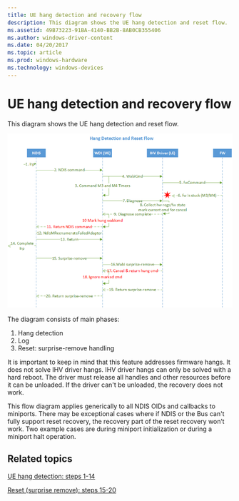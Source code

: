 ```yaml
---
title: UE hang detection and recovery flow
description: This diagram shows the UE hang detection and reset flow.
ms.assetid: 49B73223-91BA-4140-BB2B-8AB0CB355406
ms.author: windows-driver-content
ms.date: 04/20/2017
ms.topic: article
ms.prod: windows-hardware
ms.technology: windows-devices
---
```


# UE hang detection and recovery flow


This diagram shows the UE hang detection and reset flow.

![wdi hang detection and recovery flow](images/wdi-hang-detection-recovery-flow.png)

The diagram consists of main phases:

1.  Hang detection
2.  Log
3.  Reset: surprise-remove handling

It is important to keep in mind that this feature addresses firmware hangs. It does not solve IHV driver hangs. IHV driver hangs can only be solved with a hard reboot. The driver must release all handles and other resources before it can be unloaded. If the driver can't be unloaded, the recovery does not work.

This flow diagram applies generically to all NDIS OIDs and callbacks to miniports. There may be exceptional cases where if NDIS or the Bus can't fully support reset recovery, the recovery part of the reset recovery won’t work. Two example cases are during miniport initialization or during a miniport halt operation.

## Related topics


[UE hang detection: steps 1-14](wdi-ue-hang-detection--step-1-to-step-14.md)

[Reset (surprise remove): steps 15-20](wdi-reset--surprise-remove---steps-15-20.md)

 

 






